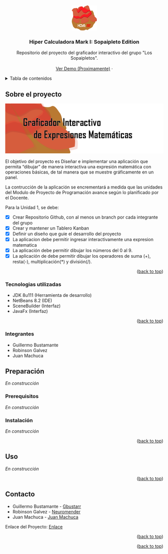 <div id="top"></div>
<!--
*** Thanks for checking out the Best-README-Template. If you have a suggestion
*** that would make this better, please fork the repo and create a pull request
*** or simply open an issue with the tag "enhancement".
*** Don't forget to give the project a star!
*** Thanks again! Now go create something AMAZING! :D
-->



<!-- PROJECT SHIELDS -->
<!--
*** I'm using markdown "reference style" links for readability.
*** Reference links are enclosed in brackets [ ] instead of parentheses ( ).
*** See the bottom of this document for the declaration of the reference variables
*** for contributors-url, forks-url, etc. This is an optional, concise syntax you may use.
*** https://www.markdownguide.org/basic-syntax/#reference-style-links
-->


<!-- PROJECT LOGO -->
<br />
<div align="center">
  <a href="https://github.com/Gbustarr/ProyectoProgramacion2022">
    <img src="img/Logo.png" alt="Logo" width="80" height="80">
  </a>

<h3 align="center">Hiper Calculadora Mark I:
Sopaipleto Edition</h3>

  <p align="center">
    Repositorio del proyecto del graficador interactivo del grupo "Los Sopaipletos".
    <br />
    <br />
    <a href="https://github.com/Gbustarr/ProyectoProgramacion2022">Ver Demo (Proximamente)</a>
    ·
  </p>
</div>



<!-- TABLE OF CONTENTS -->
<details>
  <summary>Tabla de contenidos</summary>
  <ol>
    <li>
      <a href="#about-the-project">Sobre el proyecto</a>
      <ul>
        <li><a href="#built-with">Tecnologias utilizadas</a></li>
        <li><a href="#participants">Integrantes</a></li>
      </ul>
    </li>
    <li>
      <a href="#getting-started">Preparación</a>
      <ul>
        <li><a href="#prerequisites">Prerequisitos</a></li>
        <li><a href="#installation">Instación</a></li>
      </ul>
    </li>
    <li><a href="#usage">Uso</a></li>
  </ol>
</details>



<!-- ABOUT THE PROJECT -->
## Sobre el proyecto

[![Product Name Screen Shot][product-screenshot]](https://example.com)

El objetivo del proyecto es Diseñar e implementar una aplicación que permita “dibujar” de manera interactiva una expresión matemática con operaciones básicas, de tal manera que se muestre gráficamente en un panel.

La contrucción de la aplicación se encrementará a medida que las unidades del Modulo de Proyecto de Programación avance según lo planificado por el Docente.

Para la Unidad 1, se debe:
- [x] Crear Repositorio Github, con al menos un branch por cada integrante del grupo
- [x] Crear y mantener un Tablero Kanban
- [x] Definir un diseño que guie el desarrollo del proyecto
- [x] La aplicacion debe permitir ingresar interactivamente una expresion matematica
- [x] La aplicación debe permitir dibujar los números del 0 al 9.
- [x] La aplicación de debe permitir dibujar los operadores de suma (+), resta(-), multiplicación(*) y división(/). 

<p align="right">(<a href="#top">back to top</a>)</p>



### Tecnologias utilizadas

- JDK 8u111 (Herramienta de desarrollo)
- NetBeans 8.2 (IDE)
- SceneBuilder (Interfaz)
- JavaFx (Interfaz)

<p align="right">(<a href="#top">back to top</a>)</p>

### Integrantes

- Guillermo Bustamante
- Robinson Galvez
- Juan Machuca


<!-- GETTING STARTED -->
## Preparación

_En construcción_

### Prerequisitos 

_En construcción_

### Instalación 

_En construcción_


<p align="right">(<a href="#top">back to top</a>)</p>

<!-- USAGE EXAMPLES -->
## Uso

_En construcción_


<p align="right">(<a href="#top">back to top</a>)</p>


<!-- CONTACT -->
## Contacto

- Guillermo Bustamante - [Gbustarr](https://github.com/Gbustarr)
- Robinson Galvez - [Neuromender](https://github.com/Neuromender)
- Juan Machuca - [Juan Machuca](https://github.com/JCCH1)

Enlace del Proyecto: [Enlace](https://github.com/Gbustarr/ProyectoProgramacion2022)

<p align="right">(<a href="#top">back to top</a>)</p>



<p align="right">(<a href="#top">back to top</a>)</p>



<!-- MARKDOWN LINKS & IMAGES -->
<!-- https://www.markdownguide.org/basic-syntax/#reference-style-links -->
[contributors-shield]: https://img.shields.io/github/contributors/github_username/repo_name.svg?style=for-the-badge
[contributors-url]: https://github.com/github_username/repo_name/graphs/contributors
[forks-shield]: https://img.shields.io/github/forks/github_username/repo_name.svg?style=for-the-badge
[forks-url]: https://github.com/github_username/repo_name/network/members
[stars-shield]: https://img.shields.io/github/stars/github_username/repo_name.svg?style=for-the-badge
[stars-url]: https://github.com/github_username/repo_name/stargazers
[issues-shield]: https://img.shields.io/github/issues/github_username/repo_name.svg?style=for-the-badge
[issues-url]: https://github.com/github_username/repo_name/issues
[license-shield]: https://img.shields.io/github/license/github_username/repo_name.svg?style=for-the-badge
[license-url]: https://github.com/github_username/repo_name/blob/master/LICENSE.txt
[linkedin-shield]: https://img.shields.io/badge/-LinkedIn-black.svg?style=for-the-badge&logo=linkedin&colorB=555
[linkedin-url]: https://linkedin.com/in/linkedin_username
[product-screenshot]: img/Banner.png
